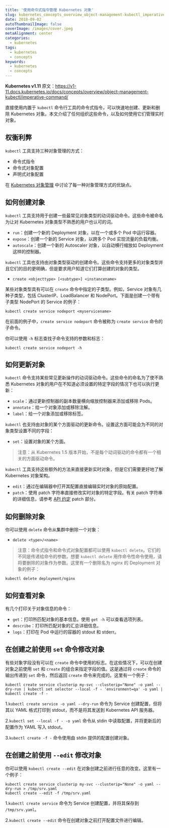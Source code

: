 ```yaml
---
title: '使用命令式指令管理 Kubernetes 对象'
slug: kubernetes_concepts_overview_object-management-kubectl_imperative-command
date: 2018-09-02
autoThumbnailImage: false
coverImage: /images/cover.jpeg
metaAlignment: center
categories:
  - kubernetes
tags:
  - kubernetes
  - concepts
keywords:
  - kubernetes
  - concepts
---
```


**Kubernetes v1.11** 原文：https://v1-11.docs.kubernetes.io/docs/concepts/overview/object-management-kubectl/imperative-command/

直接使用内置于 `kubectl` 命令行工具的命令式指令，可以快速地创建、更新和删除 Kubernetes 对象。本文介绍了任何组织这些命令，以及如何使用它们管理实时对象。

<!--more-->

## 权衡利弊

`kubectl` 工具支持三种对象管理的方式：

- 命令式指令
- 命令式对象配置
- 声明式对象配置

在 [Kubernetes 对象管理](https://v1-11.docs.kubernetes.io/docs/concepts/overview/object-management-kubectl/overview/) 中讨论了每一种对象管理方式的优缺点。

## 如何创建对象

`kubectl` 工具支持用于创建一些最常见对象类型的动词驱动命令。这些命令被命名为让对 Kubernetes 对象类型不熟悉的用户也认可的词。

- `run`：创建一个新的 Deployment 对象，以在一个或多个 Pod 中运行容器。
- `expose`：创建一个新的 Service 对象，以跨多个 Pod 实现流量的负载均衡。
- `autoscale`：创建一个新的 Autoscaler 对象，以自动横行缩放如 Deployment 这样的控制器。

`kubectl` 工具也支持由对象类型驱动的创建命令。这些命令支持更多的对象类型并且它们的目的更明确，但是要求用户知道它们打算创建的对象的类型。

- `create <objecttype> [<subtype>] <instancename>`

某些对象类型具有可以在 `create` 命令中指定的子类型。例如，Service 对象有几种子类型，包括 ClusterIP、LoadBalancer 和 NodePort。下面是创建一个带有子类型 NodePort 的 Service 的例子：

```shell
kubectl create service nodeport <myservicename>
```

在前面的例子中，`create service nodeport` 命令被称为 `create service` 命令的子命令。

你可以使用 `-h` 标志查找子命令支持的参数和标志：

```shell
kubectl create service nodeport -h
```

## 如何更新对象

`kubectl` 命令支持某些常见更新操作的动词驱动命令。这些命令的命名为了使不熟悉 Kubernetes 对象的用户在不知道必须设置的特定字段的情况下也可以执行更新：

- `scale`：通过更新控制器的副本数量横向缩放控制器来添加或移除 Pods。
- `annotate`：给一个对象添加或移除注解。
- `label`：给一个对象添加或移除标签。

`kubectl` 也支持由对象的某个方面驱动的更新命令。设置这方面可能会为不同的对象类型设置不同的字段：

- `set`：设置对象的某个方面。

> 注意：从 Kubernetes 1.5 版本开始，不是每个动词驱动的命令都有一个相关的方面驱动命令。

`kubectl` 工具支持这些额外的方法来直接更新实时对象，但是它们需要更好地了解 Kubernetes 对象架构。

- `edit`：通过在编辑器中打开其配置直接编辑实时对象的原始配置。
- `patch`：使用 patch 字符串直接修改实时对象的特定字段。有关 patch 字符串的详细信息，请参考 [API 约定](https://git.k8s.io/community/contributors/devel/api-conventions.md#patch-operations) patch 部分。

## 如何删除对象

你可以使用 `delete` 命令从集群中删除一个对象：

- `delete <type>/<name>`

> 注意：命令式指令和命令式对象配置都可以使用 `kubectl delete`。它们的不同是传递给命令的参数。想要 `kubectl delete` 用作命令性命令使用，请将要删除的对象作为参数。这里有一个删除名为 nginx 的 Deployment 对象的例子：

```shell
kubectl delete deployment/nginx
```

## 如何查看对象

有几个打印关于对象信息的命令：

- `get`：打印所匹配对象的基本信息。使用 `get -h` 可以查看选项列表。
- `describe`：打印所匹配对象的汇总详细信息。
- `logs`：打印在 Pod 中运行的容器的 stdout 和 stderr。

## 在创建之前使用 `set` 命令修改对象

有些对象字段没有可以在 `create` 命令中使用的标志。在这些情况下，可以在创建对象之前使用 `set` 和 `create` 的组合来指定字段的值。这是通过将 `create` 命令的输出传递到 `set` 命令，然后返回 `create` 命令来完成的。这里有一个例子：

```shell
kubectl create service clusterip my-svc --clusterip="None" -o yaml --dry-run | kubectl set selector --local -f - 'environment=qa' -o yaml | kubectl create -f -
```

1.`kubectl create service -o yaml --dry-run` 命令为 Service 创建配置，但将其以 YAML 格式打印到 stdout，而不是将其发送到 Kubernetes API 服务器。

2.`kubectl set --local -f - -o yaml` 命令从 stdin 中读取配置，并将更新后的配置作为 YAML 写入 stdout。

3.`kubectl create -f -` 命令使用由 stdin 提供的配置创建对象。

## 在创建之前使用 `--edit` 修改对象

你可以使用 `kubectl create --edit` 在对象创建之前进行任意的改变。这里有一个例子：

```shell
kubectl create service clusterip my-svc --clusterip="None" -o yaml --dry-run > /tmp/srv.yaml
kubectl create --edit -f /tmp/srv.yaml
```

1.`kubectl create service` 命令为 Service 创建配置，并将其保存到 `/tmp/srv.yaml`。

2.`kubectl create --edit` 命令在创建对象之前打开配置文件进行编辑。
